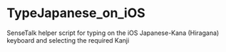 # TypeJapanese_on_iOS
SenseTalk helper script for typing on the iOS Japanese-Kana (Hiragana) keyboard and selecting the required Kanji
